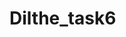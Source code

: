 # Dilthe_task6

<!DOCTYPE html>
<html lang="en">
<head>
    <meta charset="UTF-8">
    <meta http-equiv="X-UA-Compatible" content="IE=edge">
    <meta name="viewport" content="width=device-width, initial-scale=1.0">
    <title>Document</title>
</head>
<style>
    .form {
        text-align: center;
        text-emphasis-color: rgb(216, 16, 16);

    }
    </style>
<body>
    <div class="form">

        <form action="home.html" method="post">
            <fieldset style="text-align:center;border:1px solid;">
                <legend>Sign in </legend>
    
                Username: <input type="text"username="username" required>
                <br> <br>
                Password: <input type="password"password="password" required>
                <br><br>
                <input type="submit" value="sign in"> &nbsp;&nbsp;&nbsp;&nbsp;&nbsp;
                <input type="hidden"  value="cancel">&nbsp;&nbsp;
                </fieldset>
                </form>
    
                </div>
            </body>
            </html> 
             
    
    
